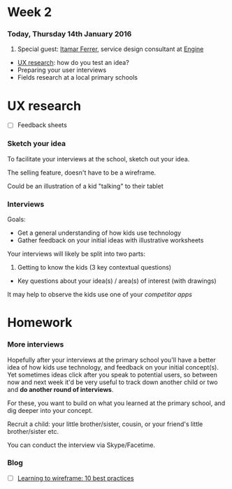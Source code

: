 # Week 2

### Today, Thursday 14th January 2016

1. Special guest: [Itamar Ferrer](http://www.ifita.com/), service design consultant at [Engine](http://enginegroup.co.uk/team/)
* [UX research](#ux-research): how do you test an idea? 
* Preparing your user interviews
* Fields research at a local primary schools 


# UX research

- [ ] Feedback sheets

### Sketch your idea

To facilitate your interviews at the school, sketch out your idea.

The selling feature, doesn't have to be a wireframe.

Could be an illustration of a kid "talking" to their tablet

### Interviews

Goals:

* Get a general understanding of how kids use technology
* Gather feedback on your initial ideas with illustrative worksheets 

Your interviews will likely be split into two parts:

1. Getting to know the kids (3 key contextual questions)
* Key questions about your idea(s) / area(s) of interest (with drawings)

It may help to observe the kids use one of your *competitor apps*


# Homework

### More interviews
 
Hopefully after your interviews at the primary school you'll have a better idea of how kids use technology, and feedback on your initial concept(s). Yet sometimes ideas click after you speak to potential users, so between now and next week it'd be very useful to track down another child or two and **do another round of interviews**.

For these, you want to build on what you learned at the primary school, and dig deeper into your concept. 

Recruit a child: your little brother/sister, cousin, or your friend's little brother/sister etc.

You can conduct the interview via Skype/Facetime.

### Blog

- [ ] [Learning to wireframe: 10 best practices](http://www.dtelepathy.com/blog/design/learning-to-wireframe-10-best-practices)

 
